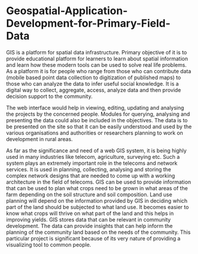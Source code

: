 # Geospatial-Application-Development-for-Primary-Field-Data

GIS is a platform for spatial data infrastructure. Primary objective of it is to provide educational platform for learners to learn about spatial information and learn how these modern
tools can be used to solve real life problems. As a platform it is for people who range from those who can contribute data (mobile based point data collection to digitization of published
maps) to those who can analyze the data to infer useful social knowledge. It is a digital way to collect, aggregate, access, analyze data and then provide decision support to the community.

The web interface would help in viewing, editing, updating and analysing the projects by the concerned people. Modules for querying, analysing and presenting the data could also be included in the objectives. The data
is to be presented on the site so that it can be easily understood and used by the various organisations and authorities or researchers planning to work on development in rural areas.

As far as the significance and need of a web GIS system, it is being highly used in many industries like telecom, agriculture, surveying etc. Such a system plays an extremely important
role in the telecoms and network services. It is used in planning, collecting, analysing and storing the complex network designs that are needed to come up with a working architecture
in the field of telecoms. GIS can be used to provide information that can be used to plan what crops need to be grown in what areas of the farm depending on the soil structure and soil
composition. Land use planning will depend on the information provided by GIS in deciding which part of the land should be subjected to what land use. It becomes easier to know what
crops will thrive on what part of the land and this helps in improving yields. GIS stores data that can be relevant in community development. The data can provide insights that can help
inform the planning of the community land based on the needs of the community. This particular project is significant because of its very nature of providing a visualizing tool
to common people. 
